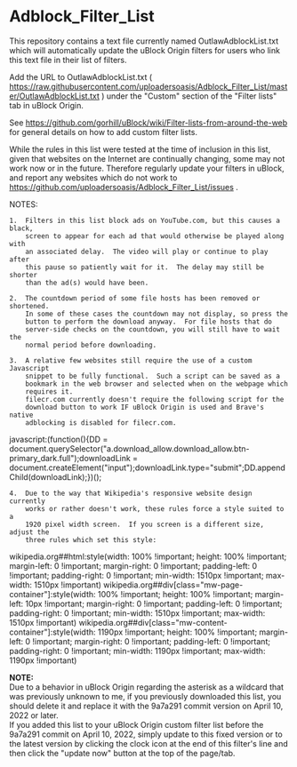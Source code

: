 # Adblock_Filter_List
This repository contains a text file currently named OutlawAdblockList.txt which will automatically update the uBlock Origin filters for users who link this text file in their list of filters.

Add the URL to OutlawAdblockList.txt ( https://raw.githubusercontent.com/uploadersoasis/Adblock_Filter_List/master/OutlawAdblockList.txt ) under the "Custom" section of the "Filter lists" tab in uBlock Origin.

See https://github.com/gorhill/uBlock/wiki/Filter-lists-from-around-the-web for general details on how to add custom filter lists.

While the rules in this list were tested at the time of inclusion in this list, given that websites on the Internet are continually changing, some may not work now or in the future.  Therefore regularly update your filters in uBlock, and report any websites which do not work to https://github.com/uploadersoasis/Adblock_Filter_List/issues .

NOTES:

	1.  Filters in this list block ads on YouTube.com, but this causes a black,
        screen to appear for each ad that would otherwise be played along with
        an associated delay.  The video will play or continue to play after
        this pause so patiently wait for it.  The delay may still be shorter
        than the ad(s) would have been.

    2.  The countdown period of some file hosts has been removed or shortened.
        In some of these cases the countdown may not display, so press the
        button to perform the download anyway.  For file hosts that do
        server-side checks on the countdown, you will still have to wait the
        normal period before downloading.

    3.  A relative few websites still require the use of a custom Javascript
        snippet to be fully functional.  Such a script can be saved as a
        bookmark in the web browser and selected when on the webpage which
        requires it.
        filecr.com currently doesn't require the following script for the
        download button to work IF uBlock Origin is used and Brave's native
        adblocking is disabled for filecr.com.
javascript:(function(){DD = document.querySelector("a.download_allow.download_allow.btn-primary_dark.full");downloadLink = document.createElement("input");downloadLink.type="submit";DD.appendChild(downloadLink);})();

    4.  Due to the way that Wikipedia's responsive website design currently
        works or rather doesn't work, these rules force a style suited to a
        1920 pixel width screen.  If you screen is a different size, adjust the
        three rules which set this style:
wikipedia.org##html:style(width: 100% !important; height: 100% !important; margin-left: 0 !important; margin-right: 0 !important; padding-left: 0  !important; padding-right: 0 !important; min-width: 1510px !important; max-width: 1510px !important)
wikipedia.org##div[class="mw-page-container"]:style(width: 100% !important; height: 100% !important; margin-left: 10px !important; margin-right: 0 !important; padding-left: 0  !important; padding-right: 0 !important; min-width: 1510px !important; max-width: 1510px !important)
wikipedia.org##div[class="mw-content-container"]:style(width: 1190px !important; height: 100% !important; margin-left: 0 !important; margin-right: 0 !important; padding-left: 0  !important; padding-right: 0 !important; min-width: 1190px !important; max-width: 1190px !important)

<b>NOTE:</b><br>
Due to a behavior in uBlock Origin regarding the asterisk as a wildcard that was previously unknown to me, if you previously downloaded this list, you should delete it and replace it with the 9a7a291 commit version on April 10, 2022 or later.<br>
If you added this list to your uBlock Origin custom filter list before the 9a7a291 commit on April 10, 2022, simply update to this fixed version or to the latest version by clicking the clock icon at the end of this filter's line and then click the "update now" button at the top of the page/tab.
